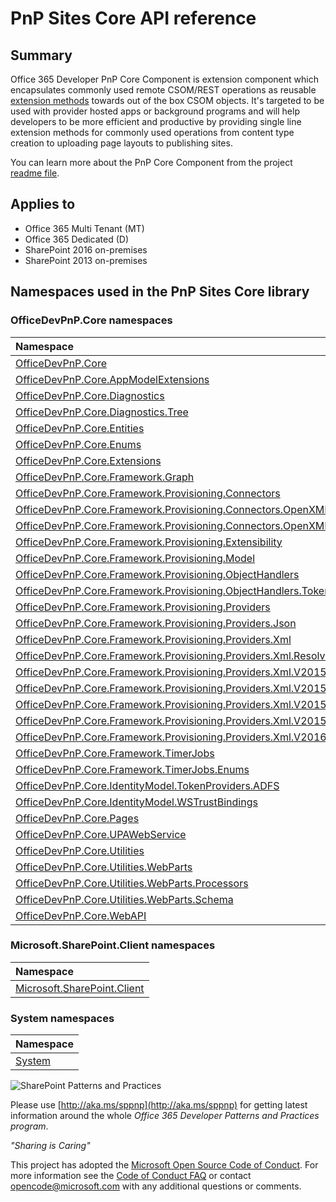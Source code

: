 # PnP Sites Core API reference

## Summary
Office 365 Developer PnP Core Component is extension component which encapsulates commonly used remote CSOM/REST operations as reusable [extension methods](http://msdn.microsoft.com/en-us/library/bb383977.aspx) towards out of the box CSOM objects. It's targeted to be used with provider hosted apps or background programs and will help developers to be more efficient and productive by providing single line extension methods for commonly used operations from content type creation to uploading page layouts to publishing sites.

You can learn more about the PnP Core Component from the project [readme file](https://github.com/SharePoint/PnP-Sites-Core/blob/master/Core/README.md). 

## Applies to
-  Office 365 Multi Tenant (MT)
-  Office 365 Dedicated (D)
-  SharePoint 2016 on-premises
-  SharePoint 2013 on-premises


## Namespaces used in the PnP Sites Core library
### OfficeDevPnP.Core namespaces
|**Namespace**|
|:-----|
|[OfficeDevPnP.Core](OfficeDevPnP.Core.md)|
|[OfficeDevPnP.Core.AppModelExtensions](OfficeDevPnP.Core.AppModelExtensions.md)|
|[OfficeDevPnP.Core.Diagnostics](OfficeDevPnP.Core.Diagnostics.md)|
|[OfficeDevPnP.Core.Diagnostics.Tree](OfficeDevPnP.Core.Diagnostics.Tree.md)|
|[OfficeDevPnP.Core.Entities](OfficeDevPnP.Core.Entities.md)|
|[OfficeDevPnP.Core.Enums](OfficeDevPnP.Core.Enums.md)|
|[OfficeDevPnP.Core.Extensions](OfficeDevPnP.Core.Extensions.md)|
|[OfficeDevPnP.Core.Framework.Graph](OfficeDevPnP.Core.Framework.Graph.md)|
|[OfficeDevPnP.Core.Framework.Provisioning.Connectors](OfficeDevPnP.Core.Framework.Provisioning.Connectors.md)|
|[OfficeDevPnP.Core.Framework.Provisioning.Connectors.OpenXML](OfficeDevPnP.Core.Framework.Provisioning.Connectors.OpenXML.md)|
|[OfficeDevPnP.Core.Framework.Provisioning.Connectors.OpenXML.Model](OfficeDevPnP.Core.Framework.Provisioning.Connectors.OpenXML.Model.md)|
|[OfficeDevPnP.Core.Framework.Provisioning.Extensibility](OfficeDevPnP.Core.Framework.Provisioning.Extensibility.md)|
|[OfficeDevPnP.Core.Framework.Provisioning.Model](OfficeDevPnP.Core.Framework.Provisioning.Model.md)|
|[OfficeDevPnP.Core.Framework.Provisioning.ObjectHandlers](OfficeDevPnP.Core.Framework.Provisioning.ObjectHandlers.md)|
|[OfficeDevPnP.Core.Framework.Provisioning.ObjectHandlers.TokenDefinitions](OfficeDevPnP.Core.Framework.Provisioning.ObjectHandlers.TokenDefinitions.md)|
|[OfficeDevPnP.Core.Framework.Provisioning.Providers](OfficeDevPnP.Core.Framework.Provisioning.Providers.md)|
|[OfficeDevPnP.Core.Framework.Provisioning.Providers.Json](OfficeDevPnP.Core.Framework.Provisioning.Providers.Json.md)|
|[OfficeDevPnP.Core.Framework.Provisioning.Providers.Xml](OfficeDevPnP.Core.Framework.Provisioning.Providers.Xml.md)|
|[OfficeDevPnP.Core.Framework.Provisioning.Providers.Xml.Resolvers](OfficeDevPnP.Core.Framework.Provisioning.Providers.Xml.Resolvers.md)|
|[OfficeDevPnP.Core.Framework.Provisioning.Providers.Xml.V201503](OfficeDevPnP.Core.Framework.Provisioning.Providers.Xml.V201503.md)|
|[OfficeDevPnP.Core.Framework.Provisioning.Providers.Xml.V201505](OfficeDevPnP.Core.Framework.Provisioning.Providers.Xml.V201505.md)|
|[OfficeDevPnP.Core.Framework.Provisioning.Providers.Xml.V201508](OfficeDevPnP.Core.Framework.Provisioning.Providers.Xml.V201508.md)|
|[OfficeDevPnP.Core.Framework.Provisioning.Providers.Xml.V201512](OfficeDevPnP.Core.Framework.Provisioning.Providers.Xml.V201512.md)|
|[OfficeDevPnP.Core.Framework.Provisioning.Providers.Xml.V201605](OfficeDevPnP.Core.Framework.Provisioning.Providers.Xml.V201605.md)|
|[OfficeDevPnP.Core.Framework.TimerJobs](OfficeDevPnP.Core.Framework.TimerJobs.md)|
|[OfficeDevPnP.Core.Framework.TimerJobs.Enums](OfficeDevPnP.Core.Framework.TimerJobs.Enums.md)|
|[OfficeDevPnP.Core.IdentityModel.TokenProviders.ADFS](OfficeDevPnP.Core.IdentityModel.TokenProviders.ADFS.md)|
|[OfficeDevPnP.Core.IdentityModel.WSTrustBindings](OfficeDevPnP.Core.IdentityModel.WSTrustBindings.md)|
|[OfficeDevPnP.Core.Pages](OfficeDevPnP.Core.Pages.md)|
|[OfficeDevPnP.Core.UPAWebService](OfficeDevPnP.Core.UPAWebService.md)|
|[OfficeDevPnP.Core.Utilities](OfficeDevPnP.Core.Utilities.md)|
|[OfficeDevPnP.Core.Utilities.WebParts](OfficeDevPnP.Core.Utilities.WebParts.md)|
|[OfficeDevPnP.Core.Utilities.WebParts.Processors](OfficeDevPnP.Core.Utilities.WebParts.Processors.md)|
|[OfficeDevPnP.Core.Utilities.WebParts.Schema](OfficeDevPnP.Core.Utilities.WebParts.Schema.md)|
|[OfficeDevPnP.Core.WebAPI](OfficeDevPnP.Core.WebAPI.md)|
### Microsoft.SharePoint.Client namespaces
|**Namespace**|
|:-----|
|[Microsoft.SharePoint.Client](Microsoft.SharePoint.Client.md)|
### System namespaces
|**Namespace**|
|:-----|
|[System](System.md)|



![SharePoint Patterns and Practices](https://devofficecdn.azureedge.net/media/Default/PnP/sppnp.png)

Please use [http://aka.ms/sppnp](http://aka.ms/sppnp) for getting latest information around the whole *Office 365 Developer Patterns and Practices program*.

*"Sharing is Caring"*

This project has adopted the [Microsoft Open Source Code of Conduct](https://opensource.microsoft.com/codeofconduct/). For more information see the [Code of Conduct FAQ](https://opensource.microsoft.com/codeofconduct/faq/) or contact [opencode@microsoft.com](mailto:opencode@microsoft.com) with any additional questions or comments.